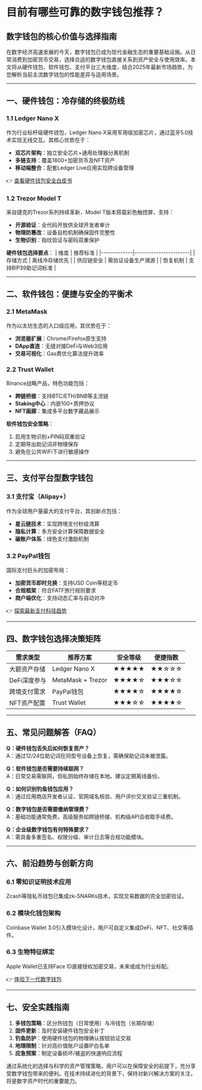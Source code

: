 # 目前有哪些可靠的数字钱包推荐？

## 数字钱包的核心价值与选择指南

在数字经济高速发展的今天，数字钱包已成为现代金融生态的重要基础设施。从日常消费到加密货币交易，选择合适的数字钱包直接关系到资产安全与使用效率。本文将从硬件钱包、软件钱包、支付平台三大维度，结合2025年最新市场趋势，为您解析当前主流数字钱包的性能差异与适用场景。

---

## 一、硬件钱包：冷存储的终极防线

### 1.1 Ledger Nano X
作为行业标杆级硬件钱包，Ledger Nano X采用军用级加密芯片，通过蓝牙5.0技术实现无线交互。其核心优势在于：
- **双芯片架构**：独立安全芯片+通用处理器分离机制
- **多链支持**：覆盖1800+加密货币及NFT资产
- **移动端整合**：配套Ledger Live应用实现跨设备管理

👉 [查看硬件钱包安全白皮书](https://bit.ly/okx_welcome)

### 1.2 Trezor Model T
来自捷克的Trezor系列持续革新，Model T版本搭载彩色触控屏，支持：
- **开源验证**：全代码开放供全球开发者审计
- **物理防篡改**：设备自检机制确保固件完整性
- **生物识别**：指纹验证与密码双重保护

**硬件钱包选择要点**：
| 维度        | 推荐标准                |
|-------------|-----------------------|
| 存储方式    | 离线冷存储优先          |
| 供应链安全  | 需验证设备生产溯源      |
| 恢复机制    | 支持BIP39助记词标准     |

---

## 二、软件钱包：便捷与安全的平衡术

### 2.1 MetaMask
作为以太坊生态的入口级应用，其优势在于：
- **浏览器扩展**：Chrome/Firefox原生支持
- **DApp直连**：无缝对接DeFi与Web3应用
- **交易可视化**：Gas费优化算法提升效率

### 2.2 Trust Wallet
Binance战略产品，特色功能包括：
- **跨链桥接**：支持BTC/ETH/BNB等主流链
- **Staking中心**：内嵌100+质押协议
- **NFT画廊**：集成多平台数字藏品展示

**软件钱包安全策略**：
1. 启用生物识别+PIN码双重验证
2. 定期导出助记词并物理保存
3. 避免在公共WiFi下进行敏感操作

---

## 三、支付平台型数字钱包

### 3.1 支付宝（Alipay+）
作为全球用户量最大的支付平台，其创新点包括：
- **星云链技术**：实现跨境支付秒级清算
- **隐私计算**：多方安全计算保障数据安全
- **碳账户体系**：绿色支付激励机制

### 3.2 PayPal钱包
国际支付巨头的加密布局：
- **加密货币即时兑换**：支持USD Coin等稳定币
- **合规框架**：符合FATF旅行规则要求
- **商户端优化**：支持动态汇率与自动对冲

👉 [探索最新支付科技趋势](https://bit.ly/okx_welcome)

---

## 四、数字钱包选择决策矩阵

| 需求类型       | 推荐方案                | 安全等级 | 便捷指数 |
|----------------|-----------------------|----------|----------|
| 大额资产存储   | Ledger Nano X         | ★★★★★    | ★★☆☆☆    |
| DeFi深度参与   | MetaMask + Trezor     | ★★★★☆    | ★★★☆☆    |
| 跨境支付需求   | PayPal钱包            | ★★★★☆    | ★★★★☆    |
| NFT资产配置    | Trust Wallet          | ★★★☆☆    | ★★★★☆    |

---

## 五、常见问题解答（FAQ）

**Q：硬件钱包丢失后如何恢复资产？**  
A：通过12/24位助记词在同型号设备上恢复，需确保助记词未被泄露。

**Q：软件钱包是否需要持续联网？**  
A：日常交易需联网，但私钥始终存储在本地。建议定期离线备份。

**Q：如何识别钓鱼钱包应用？**  
A：通过应用商店开发者认证、官网域名核验、用户评价交叉验证三重机制。

**Q：数字钱包是否需要缴纳管理费？**  
A：基础功能通常免费，高级服务如跨链桥接、机构级API会收取手续费。

**Q：企业级数字钱包有何特殊要求？**  
A：需具备多重签名、权限分级、审计日志等合规功能模块。

---

## 六、前沿趋势与创新方向

### 6.1 零知识证明技术应用
Zcash等隐私币钱包已集成zk-SNARKs技术，实现交易数据的完全加密验证。

### 6.2 模块化钱包架构
Coinbase Wallet 3.0引入模块化设计，用户可自定义集成DeFi、NFT、社交等插件。

### 6.3 生物特征绑定
Apple Wallet已支持Face ID直接授权加密交易，未来或成为行业标配。

👉 [体验下一代数字钱包](https://bit.ly/okx_welcome)

---

## 七、安全实践指南

1. **多钱包策略**：区分热钱包（日常使用）与冷钱包（长期存储）
2. **固件更新**：及时安装硬件钱包安全补丁
3. **钓鱼防护**：使用硬件钱包的物理确认按钮验证交易
4. **地理限制**：针对高价值账户设置IP白名单
5. **应急预案**：制定设备损坏/被盗的快速响应流程

通过系统化的选择与科学的资产管理策略，用户可以在保障安全的前提下，充分享受数字钱包带来的便利。在技术持续进化的背景下，保持对新兴解决方案的关注，将是数字资产时代的重要能力。